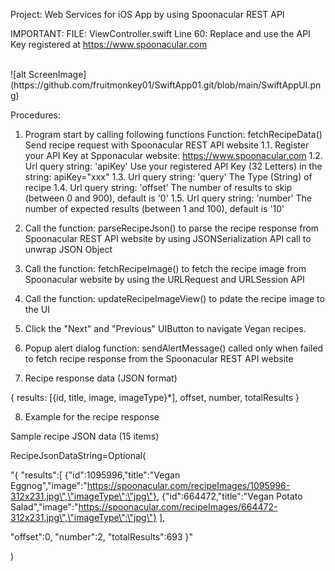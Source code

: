 Project: Web Services for iOS App by using Spoonacular REST API

IMPORTANT: 
FILE: ViewController.swift
Line 60: Replace and use the API Key registered at https://www.spoonacular.com 

<br />
![alt ScreenImage](https://github.com/fruitmonkey01/SwiftApp01.git/blob/main/SwiftAppUI.png)
<br />

Procedures:

1. Program start by calling following functions
Function: fetchRecipeData()
Send recipe request with Spoonacular REST API website
1.1. Register your API Key at Spponacular website: https://www.spoonacular.com
1.2. Url query string: 'apiKey' Use your registered API Key (32 Letters) in the string: apiKey="xxx"
1.3. Url query string: 'query' The Type (String) of recipe
1.4. Url query string: 'offset' The number of results to skip (between 0 and 900), default is '0'
1.5. Url query string: 'number' The number of expected results (between 1 and 100), default is '10'

2. Call the function: parseRecipeJson() 
to parse the recipe response from Spoonacular REST API website
by using JSONSerialization API call to unwrap JSON Object

3. Call the function: fetchRecipeImage() 
to fetch the recipe image from Spoonacular website
by using the URLRequest and URLSession API

4. Call the function: updateRecipeImageView()
to pdate the recipe image to the UI

5. Click the "Next" and "Previous" UIButton to navigate Vegan recipes.

6. Popup alert dialog function: sendAlertMessage()
called only when failed to fetch recipe response from the Spoonacular REST API website

7. Recipe response data (JSON format)

{
 results:
 [{id, title, image, imageType}*],
 offset, number, totalResults
 }
 
 8. Example for the recipe response

Sample recipe JSON data (15 items)

RecipeJsonDataString=Optional(

"{
\"results\":[
    {\"id\":1095996,\"title\":\"Vegan Eggnog\",\"image\":\"https://spoonacular.com/recipeImages/1095996-312x231.jpg\",\"imageType\":\"jpg\"},
    {\"id\":664472,\"title\":\"Vegan Potato Salad\",\"image\":\"https://spoonacular.com/recipeImages/664472-312x231.jpg\",\"imageType\":\"jpg\"} ],
    
\"offset\":0,
\"number\":2,
\"totalResults\":693
}"

)


